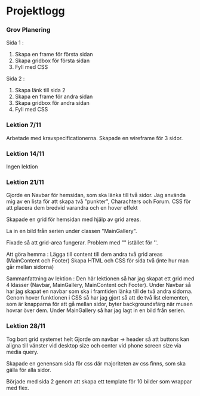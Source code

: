 # Projektlogg

### Grov Planering 

Sida 1 : 
1. Skapa en frame för första sidan
2. Skapa gridbox för första sidan
3. Fyll med CSS

Sida 2 : 
1. Skapa länk till sida 2
2. Skapa en frame för andra sidan
3. Skapa gridbox för andra sidan
3. Fyll med CSS

### Lektion 7/11
Arbetade med kravspecificationerna. Skapade en wireframe för 3 sidor. 

### Lektion 14/11
Ingen lektion

### Lektion 21/11

Gjorde en Navbar för hemsidan, som ska länka till två sidor. 
    Jag använda mig av en lista för att skapa två "punkter", Charachters och Forum. 
    CSS för att placera dem bredvid varandra och en hover effekt

Skapade en grid för hemsidan med hjälp av grid areas. 

La in en bild från serien under classen "MainGallery".

Fixade så att grid-area fungerar. Problem med "" istället för ''. 

Att göra hemma : 
Lägga till content till dem andra två grid areas (MainContent och Footer)
Skapa HTML och CSS för sida två (inte hur man går mellan sidorna)

Sammanfattning av lektion : 
    Den här lektionen så har jag skapat ett grid med 4 klasser (Navbar, MainGallery, MainContent och Footer). Under Navbar så har jag skapat en navbar som ska i framtiden länka till de två andra sidorna. Genom hover funktionen i CSS så har jag gjort så att de två list elementen, som är knapparna för att gå mellan sidor, byter backgroundsfärg när musen hovrar över dem. Under MainGallery så har jag lagt in en bild från serien. 

### Lektion 28/11

Tog bort grid systemet helt
Gjorde om navbar -> header så att buttons kan aligna till vänster vid desktop size och center vid phone screen size via media query. 

Skapade en genensam sida för css där majoriteten av css finns, som ska gälla för alla sidor. 

Började med sida 2 genom att skapa ett template för 10 bilder som wrappar med flex.
